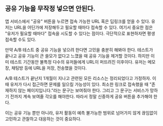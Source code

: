 ## 공유 기능을 무작정 넣으면 안된다.

앱 서비스에서 "공유" 버튼을 누르면 접속 가능한 URL 혹은 딥링크를 얻을 수 있다. 유저는 URL을 어딘가에 저장해두고 필요할 때마다 접속할 수 있다. 여기서 중요한 점은 "유저가 필요할 때마다" 접속을 시도할 수 있다는 점이다. 극단적으로 표현하자면 평생 접속할 수도 있다.

만약 A/B 테스트 중 공유 기능을 넣으려 한다면 고민을 충분히 해봐야 한다. 테스트가 끝나고 공유 기능이 큰 쓸모가 없다고 느꼈을 때 공유 기능을 제거할 것이다. 하지만 이미 테스트 기간동안 불특정 다수의 유저들에게 URL이 퍼뜨려진 이후이다. 유저는 메모장, 채팅방 등에 URL을 저장, 전송했을 것이다.

A/B 테스트가 끝난지 1개월이 지나고 관련된 모든 리소스는 정리되었다고 가정하자. 이 때 유저가 다시 접근하면 문제를 일으킬 가능성이 있다. 최소한 링크로 접속했을 때 "존재하지 않는 페이지입니다."라는 문구는 보여줘야 한다. 그리고 그 문구는 서비스가 망하기 전까지 계속 보여줄 각오를 해야한다. 따라서 정말 신중하게 공유 버튼을 추가해야 한다.

이는 공유 기능 뿐만 아니라, 유저 활동이 예측 불가능한 범위로 넘어가지 않게 끊임없이 고민하고 관찰하고 대응하는 것이 중요하다.
